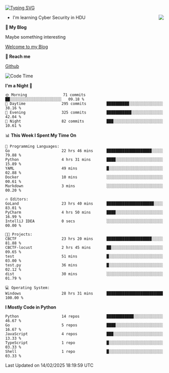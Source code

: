 [![Typing SVG](https://readme-typing-svg.herokuapp.com?font=Fira+Code&pause=1000&random=false&width=450&height=60&lines=Hello+%F0%9F%91%8B%F0%9F%8F%BB;I'm+JBNRZ)](https://git.io/typing-svg)

<a href="#">
  <img align="right" src="https://github-readme-stats.vercel.app/api?username=JBNRZ&show_icons=true&bg_color=15,f2f7fd,E0EAFC" />
</a>

- I'm learning Cyber Security in HDU

 **🌱 My Blog**

Maybe something interesting

[Welcome to my Blog](https://jbnrz.com.cn/)

 **💬 Reach me** 

[Github](https://github.com/JBNRZ)


<!--START_SECTION:waka-->
![Code Time](http://img.shields.io/badge/Code%20Time-975%20hrs%2041%20mins-blue)

**I'm a Night 🦉** 

```text
🌞 Morning                71 commits          ██░░░░░░░░░░░░░░░░░░░░░░░   09.18 % 
🌆 Daytime                295 commits         ██████████░░░░░░░░░░░░░░░   38.16 % 
🌃 Evening                325 commits         ███████████░░░░░░░░░░░░░░   42.04 % 
🌙 Night                  82 commits          ███░░░░░░░░░░░░░░░░░░░░░░   10.61 % 
```


📊 **This Week I Spent My Time On** 

```text
💬 Programming Languages: 
Go                       22 hrs 46 mins      ████████████████████░░░░░   79.88 % 
Python                   4 hrs 31 mins       ████░░░░░░░░░░░░░░░░░░░░░   15.89 % 
YAML                     49 mins             █░░░░░░░░░░░░░░░░░░░░░░░░   02.88 % 
Docker                   10 mins             ░░░░░░░░░░░░░░░░░░░░░░░░░   00.61 % 
Markdown                 3 mins              ░░░░░░░░░░░░░░░░░░░░░░░░░   00.20 % 

🔥 Editors: 
GoLand                   23 hrs 40 mins      █████████████████████░░░░   83.01 % 
PyCharm                  4 hrs 50 mins       ████░░░░░░░░░░░░░░░░░░░░░   16.99 % 
IntelliJ IDEA            0 secs              ░░░░░░░░░░░░░░░░░░░░░░░░░   00.00 % 

🐱‍💻 Projects: 
CBCTF                    23 hrs 20 mins      ████████████████████░░░░░   81.88 % 
CBCTF-locust             2 hrs 45 mins       ██░░░░░░░░░░░░░░░░░░░░░░░   09.65 % 
test                     51 mins             █░░░░░░░░░░░░░░░░░░░░░░░░   03.00 % 
test.py                  36 mins             █░░░░░░░░░░░░░░░░░░░░░░░░   02.12 % 
dist                     30 mins             ░░░░░░░░░░░░░░░░░░░░░░░░░   01.79 % 

💻 Operating System: 
Windows                  28 hrs 31 mins      █████████████████████████   100.00 % 
```

**I Mostly Code in Python** 

```text
Python                   14 repos            ████████████░░░░░░░░░░░░░   46.67 % 
Go                       5 repos             ████░░░░░░░░░░░░░░░░░░░░░   16.67 % 
JavaScript               4 repos             ███░░░░░░░░░░░░░░░░░░░░░░   13.33 % 
TypeScript               1 repo              █░░░░░░░░░░░░░░░░░░░░░░░░   03.33 % 
Shell                    1 repo              █░░░░░░░░░░░░░░░░░░░░░░░░   03.33 % 
```




 Last Updated on 14/02/2025 18:19:59 UTC
<!--END_SECTION:waka-->
